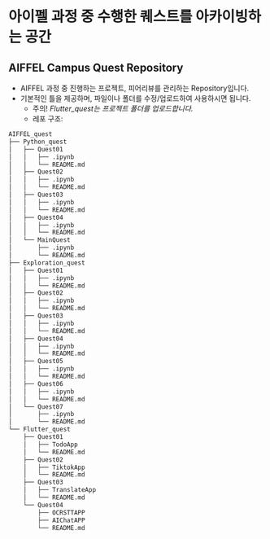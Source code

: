 # 아이펠 과정 중 수행한 퀘스트를 아카이빙하는 공간

## AIFFEL Campus Quest Repository
- AIFFEL 과정 중 진행하는 프로젝트, 피어리뷰를 관리하는 Repository입니다.
- 기본적인 틀을 제공하며, 파일이나 폴더를 수정/업로드하여 사용하시면 됩니다.
    - 주의! *Flutter_quest는 프로젝트 폴더를 업로드합니다.*
    - 레포 구조:
```bash
AIFFEL_quest
├── Python_quest
│   ├── Quest01
│   │   ├── .ipynb
│   │   └── README.md
│   ├── Quest02
│   │   ├── .ipynb
│   │   └── README.md
│   ├── Quest03
│   │   ├── .ipynb
│   │   └── README.md
│   ├── Quest04
│   │   ├── .ipynb
│   │   └── README.md
│   └── MainQuest
│       ├── .ipynb
│       └── README.md
├── Exploration_quest
│   ├── Quest01
│   │   ├── .ipynb
│   │   └── README.md
│   ├── Quest02
│   │   ├── .ipynb
│   │   └── README.md
│   ├── Quest03
│   │   ├── .ipynb
│   │   └── README.md
│   ├── Quest04
│   │   ├── .ipynb
│   │   └── README.md
│   ├── Quest05
│   │   ├── .ipynb
│   │   └── README.md
│   ├── Quest06
│   │   ├── .ipynb
│   │   └── README.md
│   └── Quest07
│       ├── .ipynb
│       └── README.md
└── Flutter_quest
    ├── Quest01
    │   ├── TodoApp
    │   └── README.md
    ├── Quest02
    │   ├── TiktokApp
    │   └── README.md
    ├── Quest03
    │   ├── TranslateApp
    │   └── README.md
    └── Quest04
        ├── OCRSTTAPP
        ├── AIChatAPP
        └── README.md
```
